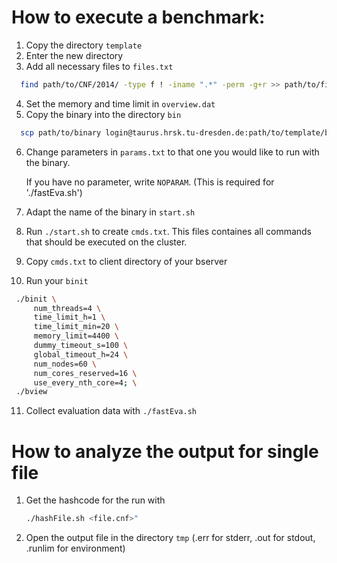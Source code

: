 # How to execute a benchmark:

1. Copy the directory `template`
2. Enter the new directory
3. Add all necessary files to `files.txt`

  ```bash
    find path/to/CNF/2014/ -type f ! -iname ".*" -perm -g+r >> path/to/files.txt
  ```

4. Set the memory and time limit in `overview.dat`
5. Copy the binary into the directory `bin`

  ```bash
    scp path/to/binary login@taurus.hrsk.tu-dresden.de:path/to/template/bin
  ```

6. Change parameters in `params.txt` to that one you would like to run with
   the binary.

   If you have no parameter, write `NOPARAM`. (This is required for './fastEva.sh')

7. Adapt the name of the binary in `start.sh`
8. Run `./start.sh` to create `cmds.txt`. This files containes all commands that
   should be executed on the cluster.
9. Copy `cmds.txt` to client directory of your bserver
10. Run your `binit`
   
   ```bash
    ./binit \
        num_threads=4 \
        time_limit_h=1 \
        time_limit_min=20 \
        memory_limit=4400 \
        dummy_timeout_s=100 \
        global_timeout_h=24 \
        num_nodes=60 \
        num_cores_reserved=16 \
        use_every_nth_core=4; \
    ./bview
   ```

11. Collect evaluation data with `./fastEva.sh`



# How to analyze the output for single file

1. Get the hashcode for the run with
   
   ```bash
   ./hashFile.sh <file.cnf>"
   ```

2. Open the output file in the directory `tmp`
   (.err for stderr, .out for stdout, .runlim for environment)